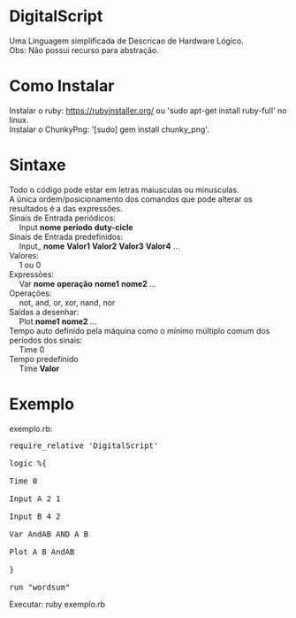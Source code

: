 # DigitalScript
Uma Linguagem simplificada de Descricao de Hardware Lógico.  
Obs: Não possui recurso para abstração.  
# Como Instalar
Instalar o ruby: https://rubyinstaller.org/ ou  'sudo apt-get install ruby-full' no linux.  
Instalar o ChunkyPng: '[sudo] gem install chunky_png'.  
# Sintaxe
Todo o código pode estar em letras maiusculas ou minusculas.<br />
A única ordem/posicionamento dos comandos que pode alterar os resultados é a das expressões. <br />
Sinais de Entrada periódicos: <br />
&emsp;	Input <b>nome</b> <b>periodo</b> <b>duty-cicle</b> <br />
Sinais de Entrada predefinidos: <br />
&emsp;	Input_ <b>nome</b> <b>Valor1</b> <b>Valor2</b> <b>Valor3</b> <b>Valor4</b> ... <br />
Valores: <br />
&emsp;	1 ou 0 <br />
Expressões: <br />
&emsp;	Var <b>nome</b> <b>operação</b> <b>nome1</b> <b>nome2</b> ... <br />
Operações: <br />
&emsp;	not, and, or, xor, nand, nor <br />
Saídas a desenhar: <br />
&emsp;	Plot <b>nome1</b> <b>nome2</b> ... <br />
Tempo auto definido pela máquina como o mínimo múltiplo comum dos períodos dos sinais: <br />
&emsp; 	Time 0 <br />
Tempo predefinido <br />
&emsp;	Time <b>Valor</b> <br />
# Exemplo
exemplo.rb:
<pre>
require_relative 'DigitalScript' <br />
logic %{ <br />
Time 0 <br />
Input A 2 1 <br />
Input B 4 2 <br />
Var AndAB AND A B <br />
Plot A B AndAB <br />
} <br />
run "wordsum"
</pre>
Executar: ruby exemplo.rb <br />